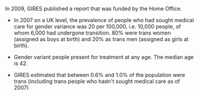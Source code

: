 In 2009, GIRES published a report that was funded by the Home Office. 

* In 2007 on a UK level, the prevalence of people who had sought medical care for gender variance was 20 per 100,000, i.e. 10,000 people, of whom 6,000 had undergone transition. 80% were trans women (assigned as boys at birth) and 20% as trans men (assigned as girls at birth).

* Gender variant people present for treatment at any age. The median age is 42.

* GIRES estimated that between 0.6% and 1.0% of the population were trans (including trans people who hadn't sought medical care as of 2007)


